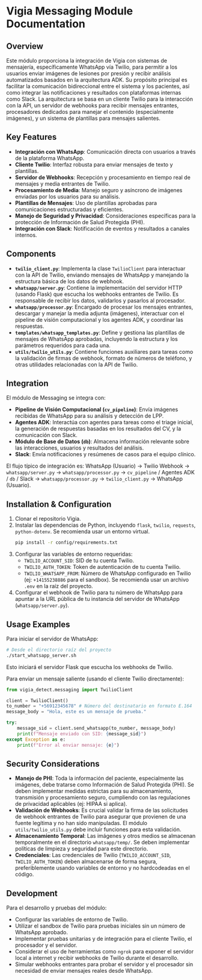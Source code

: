 # Vigia Messaging Module Documentation

## Overview
Este módulo proporciona la integración de Vigia con sistemas de mensajería, específicamente WhatsApp vía Twilio, para permitir a los usuarios enviar imágenes de lesiones por presión y recibir análisis automatizados basados en la arquitectura ADK. Su propósito principal es facilitar la comunicación bidireccional entre el sistema y los pacientes, así como integrar las notificaciones y resultados con plataformas internas como Slack. La arquitectura se basa en un cliente Twilio para la interacción con la API, un servidor de webhooks para recibir mensajes entrantes, procesadores dedicados para manejar el contenido (especialmente imágenes), y un sistema de plantillas para mensajes salientes.

## Key Features
- **Integración con WhatsApp**: Comunicación directa con usuarios a través de la plataforma WhatsApp.
- **Cliente Twilio**: Interfaz robusta para enviar mensajes de texto y plantillas.
- **Servidor de Webhooks**: Recepción y procesamiento en tiempo real de mensajes y media entrantes de Twilio.
- **Procesamiento de Media**: Manejo seguro y asíncrono de imágenes enviadas por los usuarios para su análisis.
- **Plantillas de Mensajes**: Uso de plantillas aprobadas para comunicaciones estructuradas y eficientes.
- **Manejo de Seguridad y Privacidad**: Consideraciones específicas para la protección de Información de Salud Protegida (PHI).
- **Integración con Slack**: Notificación de eventos y resultados a canales internos.

## Components
- **`twilio_client.py`**: Implementa la clase `TwilioClient` para interactuar con la API de Twilio, enviando mensajes de WhatsApp y manejando la estructura básica de los datos de webhook.
- **`whatsapp/server.py`**: Contiene la implementación del servidor HTTP (usando Flask) que escucha los webhooks entrantes de Twilio. Es responsable de recibir los datos, validarlos y pasarlos al procesador.
- **`whatsapp/processor.py`**: Encargado de procesar los mensajes entrantes, descargar y manejar la media adjunta (imágenes), interactuar con el pipeline de visión computacional y los agentes ADK, y coordinar las respuestas.
- **`templates/whatsapp_templates.py`**: Define y gestiona las plantillas de mensajes de WhatsApp aprobadas, incluyendo la estructura y los parámetros requeridos para cada una.
- **`utils/twilio_utils.py`**: Contiene funciones auxiliares para tareas como la validación de firmas de webhook, formato de números de teléfono, y otras utilidades relacionadas con la API de Twilio.

## Integration
El módulo de Messaging se integra con:
- **Pipeline de Visión Computacional (`cv_pipeline`)**: Envía imágenes recibidas de WhatsApp para su análisis y detección de LPP.
- **Agentes ADK**: Interactúa con agentes para tareas como el triage inicial, la generación de respuestas basadas en los resultados del CV, y la comunicación con Slack.
- **Módulo de Base de Datos (`db`)**: Almacena información relevante sobre las interacciones, usuarios y resultados del análisis.
- **Slack**: Envía notificaciones y resúmenes de casos para el equipo clínico.

El flujo típico de integración es:
WhatsApp (Usuario) → Twilio Webhook → `whatsapp/server.py` → `whatsapp/processor.py` → `cv_pipeline` / Agentes ADK / `db` / Slack → `whatsapp/processor.py` → `twilio_client.py` → WhatsApp (Usuario).

## Installation & Configuration
1. Clonar el repositorio Vigia.
2. Instalar las dependencias de Python, incluyendo `flask`, `twilio`, `requests`, `python-dotenv`. Se recomienda usar un entorno virtual.
   ```bash
   pip install -r config/requirements.txt
   ```
3. Configurar las variables de entorno requeridas:
   - `TWILIO_ACCOUNT_SID`: SID de tu cuenta Twilio.
   - `TWILIO_AUTH_TOKEN`: Token de autenticación de tu cuenta Twilio.
   - `TWILIO_WHATSAPP_FROM`: Número de WhatsApp configurado en Twilio (ej: `+14155238886` para el sandbox).
   Se recomienda usar un archivo `.env` en la raíz del proyecto.
4. Configurar el webhook de Twilio para tu número de WhatsApp para apuntar a la URL pública de tu instancia del servidor de WhatsApp (`whatsapp/server.py`).

## Usage Examples
Para iniciar el servidor de WhatsApp:
```bash
# Desde el directorio raíz del proyecto
./start_whatsapp_server.sh
```
Esto iniciará el servidor Flask que escucha los webhooks de Twilio.

Para enviar un mensaje saliente (usando el cliente Twilio directamente):
```python
from vigia_detect.messaging import TwilioClient

client = TwilioClient()
to_number = "+56912345678" # Número del destinatario en formato E.164
message_body = "Hola, este es un mensaje de prueba."

try:
    message_sid = client.send_whatsapp(to_number, message_body)
    print(f"Mensaje enviado con SID: {message_sid}")
except Exception as e:
    print(f"Error al enviar mensaje: {e}")
```

## Security Considerations
- **Manejo de PHI**: Toda la información del paciente, especialmente las imágenes, debe tratarse como Información de Salud Protegida (PHI). Se deben implementar medidas estrictas para su almacenamiento, transmisión y procesamiento seguro, cumpliendo con las regulaciones de privacidad aplicables (ej: HIPAA si aplica).
- **Validación de Webhooks**: Es crucial validar la firma de las solicitudes de webhook entrantes de Twilio para asegurar que provienen de una fuente legítima y no han sido manipuladas. El módulo `utils/twilio_utils.py` debe incluir funciones para esta validación.
- **Almacenamiento Temporal**: Las imágenes y otros medios se almacenan temporalmente en el directorio `whatsapp/temp/`. Se deben implementar políticas de limpieza y seguridad para este directorio.
- **Credenciales**: Las credenciales de Twilio (`TWILIO_ACCOUNT_SID`, `TWILIO_AUTH_TOKEN`) deben almacenarse de forma segura, preferiblemente usando variables de entorno y no hardcodeadas en el código.

## Development
Para el desarrollo y pruebas del módulo:
- Configurar las variables de entorno de Twilio.
- Utilizar el sandbox de Twilio para pruebas iniciales sin un número de WhatsApp aprobado.
- Implementar pruebas unitarias y de integración para el cliente Twilio, el procesador y el servidor.
- Considerar el uso de herramientas como `ngrok` para exponer el servidor local a internet y recibir webhooks de Twilio durante el desarrollo.
- Simular webhooks entrantes para probar el servidor y el procesador sin necesidad de enviar mensajes reales desde WhatsApp.
